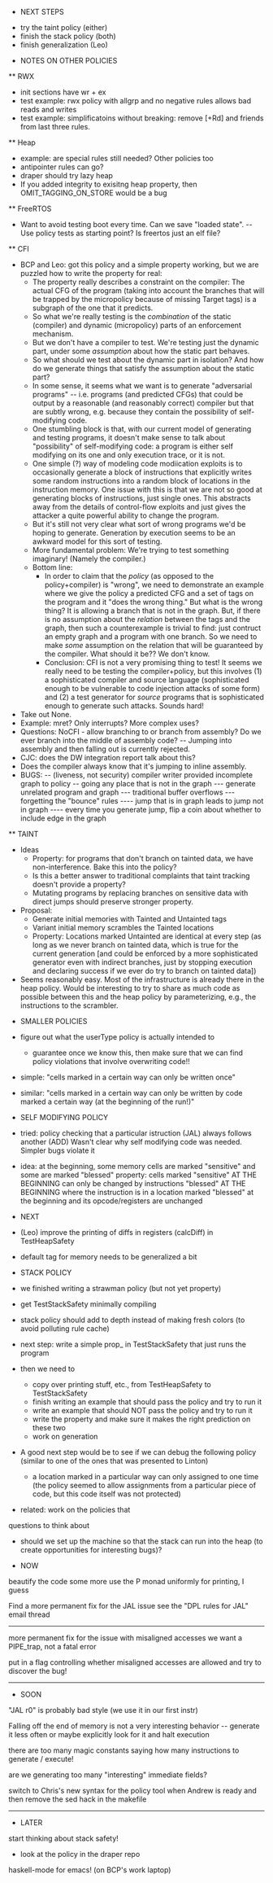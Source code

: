 * NEXT STEPS

- try the taint policy (either)
- finish the stack policy (both)
- finish generalization (Leo)

* NOTES ON OTHER POLICIES

** RWX
- init sections have wr + ex
- test example: rwx policy with allgrp and no negative rules allows bad reads and writes
- test example: simplificatoins without breaking: remove [+Rd] and friends from last three rules.

** Heap
- example: are special rules still needed?  Other policies too
- antipointer rules can go?
- draper should try lazy heap
- If you added integrity to exisitng heap property, then OMIT_TAGGING_ON_STORE would be a bug

** FreeRTOS
- Want to avoid testing boot every time.  Can we save "loaded state".
-- Use policy tests as starting point?  Is freertos just an elf file?

** CFI
- BCP and Leo: got this policy and a simple property working, but we are
  puzzled how to write the property for real: 
    - The property really describes a constraint on the compiler: The actual
      CFG of the program (taking into account the branches that will be
      trapped by the micropolicy because of missing Target tags) is a
      subgraph of the one that it predicts.  
    - So what we're really testing is the _combination_ of the static
      (compiler) and dynamic (micropolicy) parts of an enforcement
      mechanism. 
    - But we don't have a compiler to test.  We're testing just the dynamic
      part, under some _assumption_ about how the static part behaves.
    - So what should we test about the dynamic part in isolation?  And how
      do we generate things that satisfy the assumption about the static
      part? 
    - In some sense, it seems what we want is to generate "adversarial
      programs" -- i.e. programs (and predicted CFGs) that could be output
      by a reasonable (and reasonably correct) compiler but that are subtly
      wrong, e.g. because they contain the possibility of self-modifying
      code. 
    - One stumbling block is that, with our current model of generating and
      testing programs, it doesn't make sense to talk about "possibility" of
      self-modifying code: a program is either self modifying on its one and
      only execution trace, or it is not.
    - One simple (?) way of modeling code modiication exploits is to
      occasionally generate a block of instructions that explicitly writes
      some random instructions into a random block of locations in the
      instruction memory.  One issue with this is that we are not so good at
      generating blocks of instructions, just single ones.  This abstracts
      away from the details of control-flow exploits and just gives the
      attacker a quite powerful ability to change the program.
    - But it's still not very clear what sort of wrong programs we'd be
      hoping to generate.  Generation by execution seems to be an awkward
      model for this sort of testing.
    - More fundamental problem: We're trying to test something imaginary!
      (Namely the compiler.)
    - Bottom line:
       - In order to claim that the _policy_ (as opposed to the
         policy+compiler) is "wrong", we need to demonstrate an example where
         we give the policy a predicted CFG and a set of tags on the program
         and it "does the wrong thing."  But what is the wrong thing?  It is
         allowing a branch that is not in the graph.  But, if there is no
         assumption about the _relation_ between the tags and the graph, then
         such a counterexample is trivial to find: just contruct an empty graph
         and a program with one branch.  So we need to make _some_ assumption
         on the relation that will be guaranteed by the compiler.  What should
         it be??  We don't know.
       - Conclusion: CFI is not a very promising thing to test!  It seems we
         really need to be testing the compiler+policy, but this involves (1) a
         sophisticated compiler and source language (sophisticated enough to be
         vulnerable to code injection attacks of some form) and (2) a test
         generator for _source_ programs that is sophisticated enough to
         generate such attacks.  Sounds hard!
- Take out None.
- Example: mret?  Only interrupts?  More complex uses?
- Questions: NoCFI - allow branching to or branch from assembly?  Do we ever branch into the middle of assembly code?
-- Jumping into assembly and then falling out is currently rejected.
- CJC: does the DW integration report talk about this?
- Does the compiler always know that it's jumping to inline assembly.
- BUGS:
  -- (liveness, not security) compiler writer provided incomplete graph to policy
  -- going any place that is not in the graph
    --- generate unrelated program and graph
    --- traditional buffer overflows
    --- forgetting the "bounce" rules
    ---- jump that is in graph leads to jump not in graph
    ---- every time you generate jump, flip a coin about whether to include edge in the graph

** TAINT
- Ideas
    - Property: for programs that don't branch on tainted data, we have non-interference.  Bake this into the policy?
    - Is this a better answer to traditional complaints that taint tracking doesn't provide a property?
    - Mutating programs by replacing branches on sensitive data with direct jumps should preserve stronger property.
- Proposal:
    - Generate initial memories with Tainted and Untainted tags
    - Variant initial memory scrambles the Tainted locations
    - Property: Locations marked Untainted are identical at every step (as
      long as we never branch on tainted data, which is true for the current
      generation [and could be enforced by a more sophisticated generator
      even with indirect branches, just by stopping execution and declaring
      success if we ever do try to branch on tainted data]) 
- Seems reasonably easy.  Most of the infrastructure is already there in the
  heap policy.  Would be interesting to try to share as much code as
  possible between this and the heap policy by parameterizing, e.g., the
  instructions to the scrambler.

* SMALLER POLICIES

- figure out what the userType policy is actually intended to
    - guarantee once we know this, then make sure that we can find
      policy violations that involve overwriting code!!

- simple: "cells marked in a certain way can only be written once"

- similar: "cells marked in a certain way can only be written by code
  marked a certain way (at the beginning of the run!)"

* SELF MODIFYING POLICY

- tried: policy checking that a particular istruction (JAL) always follows another (ADD)
  Wasn't clear why self modifying code was needed. Simpler bugs violate it

- idea: at the beginning, some memory cells are marked "sensitive" and some are marked "blessed"
  property:
    cells marked "sensitive" AT THE BEGINNING can only be changed by instructions "blessed" AT THE BEGINNING
    where the instruction is in a location marked "blessed" at the beginning and its opcode/registers are unchanged

* NEXT

- (Leo) improve the printing of diffs in registers (calcDiff) in TestHeapSafety

- default tag for memory needs to be generalized a bit

* STACK POLICY

- we finished writing a strawman policy (but not yet property)

- get TestStackSafety minimally compiling

- stack policy should add to depth instead of making fresh colors
  (to avoid polluting rule cache)

- next step: write a simple prop_ in TestStackSafety that just runs the program

- then we need to
  - copy over printing stuff, etc., from TestHeapSafety to TestStackSafety
  - finish writing an example that should pass the policy and try to run it
  - write an example that should NOT pass the policy and try to run it
  - write the property and make sure it makes the right prediction on these two
  - work on generation

- A good next step would be to see if we can debug the following policy
  (similar to one of the ones that was presented to Linton)
     - a location marked in a particular way can only assigned to one time
       (the policy seemed to allow assignments from a particular piece of
       code, but this code itself was not protected)
- related: work on the policies that 

questions to think about
  - should we set up the machine so that the stack can run into the
    heap (to create opportunities for interesting bugs)?

* NOW

beautify the code some more
  use the P monad uniformly for printing, I guess

Find a more permanent fix for the JAL issue
  see the "DPL rules for JAL" email thread

___________________

more permanent fix for the issue with misaligned accesses
  we want a PIPE_trap, not a fatal error

put in a flag controlling whether misaligned accesses are allowed
  and try to discover the bug!

________________________________________________________
* SOON

"JAL r0" is probably bad style (we use it in our first instr)

Falling off the end of memory is not a very interesting behavior --
generate it less often or maybe explicitly look for it and halt
execution

there are too many magic constants saying how many instructions to
generate / execute!

are we generating too many "interesting" immediate fields?

switch to Chris's new syntax for the policy tool when Andrew is ready
  and then
  remove the sed hack in the makefile

________________________________________________________
* LATER

start thinking about stack safety!
  - look at the policy in the draper repo

haskell-mode for emacs!  (on BCP's work laptop)

